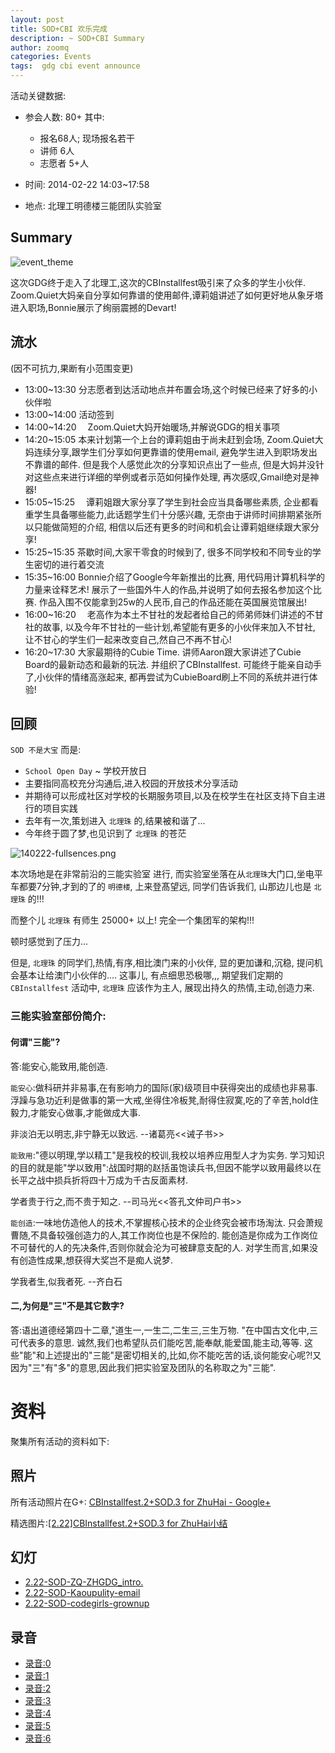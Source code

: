 ```yaml
---
layout: post
title: SOD+CBI 欢乐完成
description: ~ SOD+CBI Summary
author: zoomq
categories: Events
tags:  gdg cbi event announce
---
```



活动关键数据:

- 参会人数: 80+ 其中:
    - 报名68人; 现场报名若干
    - 讲师 6人
    - 志愿者 5+人

- 时间: 2014-02-22 14:03~17:58
- 地点: 北理工明德楼三能团队实验室


## Summary
![event_theme](https://lh3.googleusercontent.com/-yJlJJlRbTkM/Uwc9CA-3A6I/AAAAAAAAAAA/BtQHRzmvxYQ/w1200-h300/event_theme.jpg)

这次GDG终于走入了北理工,这次的CBInstallfest吸引来了众多的学生小伙伴. Zoom.Quiet大妈亲自分享如何靠谱的使用邮件,谭莉姐讲述了如何更好地从象牙塔进入职场,Bonnie展示了绚丽震撼的Devart!

<!--more-->

## 流水
(因不可抗力,果断有小范围变更)


- 13:00~13:30    分志愿者到达活动地点并布置会场,这个时候已经来了好多的小伙伴啦
- 13:00~14:00    活动签到
- 14:00~14:20　 Zoom.Quiet大妈开始暖场,并解说GDG的相关事项
- 14:20~15:05    本来计划第一个上台的谭莉姐由于尚未赶到会场,
    Zoom.Quiet大妈连续分享,跟学生们分享如何更靠谱的使用email,
    避免学生进入到职场发出不靠谱的邮件. 
    但是我个人感觉此次的分享知识点出了一些点,
    但是大妈并没针对这些点来进行详细的举例或者示范如何操作处理,
    再次感叹,Gmail绝对是神器! 
- 15:05~15:25　 谭莉姐跟大家分享了学生到社会应当具备哪些素质,
    企业都看重学生具备哪些能力,此话题学生们十分感兴趣,
    无奈由于讲师时间排期紧张所以只能做简短的介绍,
    相信以后还有更多的时间和机会让谭莉姐继续跟大家分享!
- 15:25~15:35     茶歇时间,大家干零食的时候到了,
    很多不同学校和不同专业的学生密切的进行着交流
- 15:35~16:00     Bonnie介绍了Google今年新推出的比赛,
    用代码用计算机科学的力量来诠释艺术!
    展示了一些国外牛人的作品,并说明了如何去报名参加这个比赛. 
    作品入围不仅能拿到25w的人民币,自己的作品还能在英国展览馆展出!
- 16:00~16:20　  老高作为本土不甘社的发起者给自己的师弟师妹们讲述的不甘社的故事,
    以及今年不甘社的一些计划,希望能有更多的小伙伴来加入不甘社,
    让不甘心的学生们一起来改变自己,然自己不再不甘心!
- 16:20~17:30      大家最期待的Cubie Time. 
    讲师Aaron跟大家讲述了Cubie Board的最新动态和最新的玩法. 
    并组织了CBInstallfest. 
    可能终于能亲自动手了,小伙伴的情绪高涨起来,
    都再尝试为CubieBoard刷上不同的系统并进行体验!


## 回顾


`SOD 不是大宝` 而是:

- `School Open Day` ~ 学校开放日
- 主要指同高校充分沟通后,进入校园的开放技术分享活动
- 并期待可以形成社区对学校的长期服务项目,以及在校学生在社区支持下自主进行的项目实践
- 去年有一次,策划进入 `北理珠` 的,结果被和谐了...
- 今年终于圆了梦,也见识到了 `北理珠` 的苍茫

![140222-fullsences.png](http://zoomq.qiniudn.com/ZHGDG/2014/140222-sod-cbi/140222-fullsences.png)

本次场地是在非常前沿的三能实验室 进行,
而实验室坐落在从`北理珠`大门口,坐电平车都要7分钟,才到的了的 `明德楼`,
上来登髙望远, 同学们告诉我们, 山那边儿也是 `北理珠` 的!!!

而整个儿  `北理珠`  有师生 25000+ 以上!
完全一个集团军的架构!!!

顿时感觉到了压力...

但是,  `北理珠`  的同学们,热情,有序,相比澳门来的小伙伴,
显的更加谦和,沉稳, 提问机会基本让给澳门小伙伴的....
这事儿, 有点细思恐极哪,,,
期望我们定期的 `CBInstallfest` 活动中,  `北理珠` 应该作为主人,
展现出持久的热情,主动,创造力来.


###  三能实验室部份简介:

#### 何谓"三能"?

答:能安心,能致用,能创造. 

`能安心`:做科研并非易事,在有影响力的国际(家)级项目中获得突出的成绩也非易事. 浮躁与急功近利是做事的第一大戒,坐得住冷板凳,耐得住寂寞,吃的了辛苦,hold住毅力,才能安心做事,才能做成大事. 

非淡泊无以明志,非宁静无以致远. --诸葛亮<<诫子书>>

`能致用`:"德以明理,学以精工"是我校的校训,我校以培养应用型人才为实务. 学习知识的目的就是能"学以致用":战国时期的赵括虽饱读兵书,但因不能学以致用最终以在长平之战中损兵折将四十万成为千古反面素材. 

学者贵于行之,而不贵于知之. --司马光<<答孔文仲司户书>>

`能创造`:一味地仿造他人的技术,不掌握核心技术的企业终究会被市场淘汰. 只会萧规曹随,不具备较强创造力的人,其工作岗位也是不保险的. 能创造是你成为工作岗位不可替代的人的先决条件,否则你就会沦为可被肆意支配的人. 对学生而言,如果没有创造性成果,想获得大奖岂不是痴人说梦. 

学我者生,似我者死. --齐白石

#### 二,为何是"三"不是其它数字?

答:语出道德经第四十二章,"道生一,一生二,二生三,三生万物. "在中国古文化中,三可代表多的意思. 诚然,我们也希望队员们能吃苦,能奉献,能爱国,能主动,等等. 这些"能"和上述提出的"三能"是密切相关的,比如,你不能吃苦的话,谈何能安心呢?!又因为"三"有"多"的意思,因此我们把实验室及团队的名称取之为"三能". 





# 资料

聚集所有活动的资料如下:

## 照片

所有活动照片在G+:
[CBInstallfest.2+SOD.3 for ZhuHai - Google+](https://plus.google.com/u/0/events/c5173hmb859ctc83at6qpg5dbog)

精选图片:[[2.22]CBInstallfest.2+SOD.3 for ZhuHai小结](http://www.chinagdg.com/thread-3604-1-1.html)

## 幻灯

- [2.22-SOD-ZQ-ZHGDG_intro.](https://speakerdeck.com/zoomquiet/2-dot-22-sod-zq-zhgdg-intro)
- [2.22-SOD-Kaoupulity-email](https://speakerdeck.com/zoomquiet/2-dot-22-sod-kaoupulity-email)
- [2.22-SOD-codegirls-grownup](https://speakerdeck.com/zoomquiet/2-dot-22-sod-codegirls-grownup)


## 录音

- [录音:0](http://zoomq.qiniudn.com/ZHGDG/2014/140222-sod-cbi/140222_sod-cbi_0_intro.MP3)
- [录音:1](http://zoomq.qiniudn.com/ZHGDG/2014/140222-sod-cbi/140222_sod-cbi_1_self.MP3)
- [录音:2](http://zoomq.qiniudn.com/ZHGDG/2014/140222-sod-cbi/140222_sod-cbi_2_flow.MP3)
- [录音:3](http://zoomq.qiniudn.com/ZHGDG/2014/140222-sod-cbi/140222_sod-cbi_3_gdg.MP3)
- [录音:4](http://zoomq.qiniudn.com/ZHGDG/2014/140222-sod-cbi/140222_sod-cbi_4_email.MP3)
- [录音:5](http://zoomq.qiniudn.com/ZHGDG/2014/140222-sod-cbi/140222_sod-cbi_5_tl.MP3)
- [录音:6](http://zoomq.qiniudn.com/ZHGDG/2014/140222-sod-cbi/140222_sod-cbi_6_devart-bsa.MP3)



